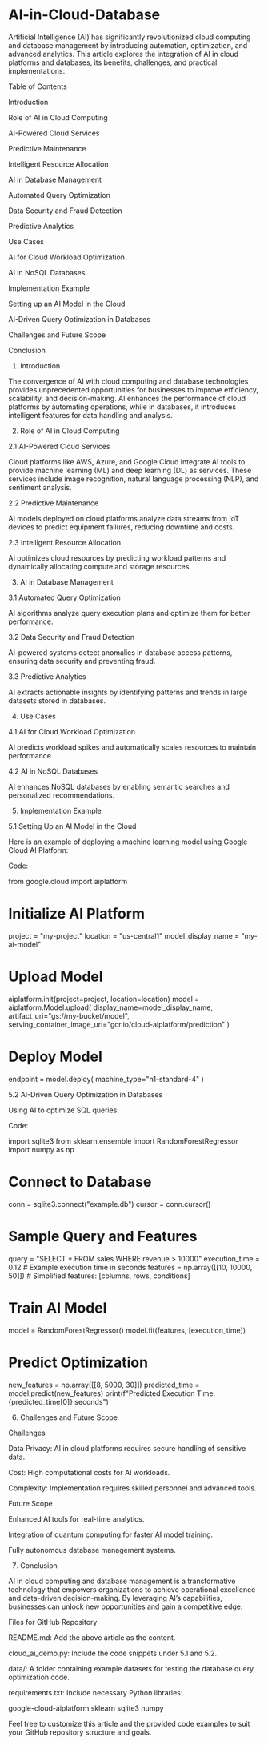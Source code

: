 # AI-in-Cloud-Database
Artificial Intelligence (AI) has significantly revolutionized cloud computing and database management by introducing automation, optimization, and advanced analytics. This article explores the integration of AI in cloud platforms and databases, its benefits, challenges, and practical implementations.

Table of Contents

Introduction

Role of AI in Cloud Computing

AI-Powered Cloud Services

Predictive Maintenance

Intelligent Resource Allocation

AI in Database Management

Automated Query Optimization

Data Security and Fraud Detection

Predictive Analytics

Use Cases

AI for Cloud Workload Optimization

AI in NoSQL Databases

Implementation Example

Setting up an AI Model in the Cloud

AI-Driven Query Optimization in Databases

Challenges and Future Scope

Conclusion

1. Introduction

The convergence of AI with cloud computing and database technologies provides unprecedented opportunities for businesses to improve efficiency, scalability, and decision-making. AI enhances the performance of cloud platforms by automating operations, while in databases, it introduces intelligent features for data handling and analysis.

2. Role of AI in Cloud Computing

2.1 AI-Powered Cloud Services

Cloud platforms like AWS, Azure, and Google Cloud integrate AI tools to provide machine learning (ML) and deep learning (DL) as services. These services include image recognition, natural language processing (NLP), and sentiment analysis.

2.2 Predictive Maintenance

AI models deployed on cloud platforms analyze data streams from IoT devices to predict equipment failures, reducing downtime and costs.

2.3 Intelligent Resource Allocation

AI optimizes cloud resources by predicting workload patterns and dynamically allocating compute and storage resources.

3. AI in Database Management

3.1 Automated Query Optimization

AI algorithms analyze query execution plans and optimize them for better performance.

3.2 Data Security and Fraud Detection

AI-powered systems detect anomalies in database access patterns, ensuring data security and preventing fraud.

3.3 Predictive Analytics

AI extracts actionable insights by identifying patterns and trends in large datasets stored in databases.

4. Use Cases

4.1 AI for Cloud Workload Optimization

AI predicts workload spikes and automatically scales resources to maintain performance.

4.2 AI in NoSQL Databases

AI enhances NoSQL databases by enabling semantic searches and personalized recommendations.

5. Implementation Example

5.1 Setting Up an AI Model in the Cloud

Here is an example of deploying a machine learning model using Google Cloud AI Platform:

Code:

from google.cloud import aiplatform

# Initialize AI Platform
project = "my-project"
location = "us-central1"
model_display_name = "my-ai-model"

# Upload Model
aiplatform.init(project=project, location=location)
model = aiplatform.Model.upload(
    display_name=model_display_name,
    artifact_uri="gs://my-bucket/model",
    serving_container_image_uri="gcr.io/cloud-aiplatform/prediction"
)

# Deploy Model
endpoint = model.deploy(
    machine_type="n1-standard-4"
)

5.2 AI-Driven Query Optimization in Databases

Using AI to optimize SQL queries:

Code:

import sqlite3
from sklearn.ensemble import RandomForestRegressor
import numpy as np

# Connect to Database
conn = sqlite3.connect("example.db")
cursor = conn.cursor()

# Sample Query and Features
query = "SELECT * FROM sales WHERE revenue > 10000"
execution_time = 0.12  # Example execution time in seconds
features = np.array([[10, 10000, 50]])  # Simplified features: [columns, rows, conditions]

# Train AI Model
model = RandomForestRegressor()
model.fit(features, [execution_time])

# Predict Optimization
new_features = np.array([[8, 5000, 30]])
predicted_time = model.predict(new_features)
print(f"Predicted Execution Time: {predicted_time[0]} seconds")

6. Challenges and Future Scope

Challenges

Data Privacy: AI in cloud platforms requires secure handling of sensitive data.

Cost: High computational costs for AI workloads.

Complexity: Implementation requires skilled personnel and advanced tools.

Future Scope

Enhanced AI tools for real-time analytics.

Integration of quantum computing for faster AI model training.

Fully autonomous database management systems.

7. Conclusion

AI in cloud computing and database management is a transformative technology that empowers organizations to achieve operational excellence and data-driven decision-making. By leveraging AI’s capabilities, businesses can unlock new opportunities and gain a competitive edge.

Files for GitHub Repository

README.md: Add the above article as the content.

cloud_ai_demo.py: Include the code snippets under 5.1 and 5.2.

data/: A folder containing example datasets for testing the database query optimization code.

requirements.txt: Include necessary Python libraries:

google-cloud-aiplatform
sklearn
sqlite3
numpy

Feel free to customize this article and the provided code examples to suit your GitHub repository structure and goals.



